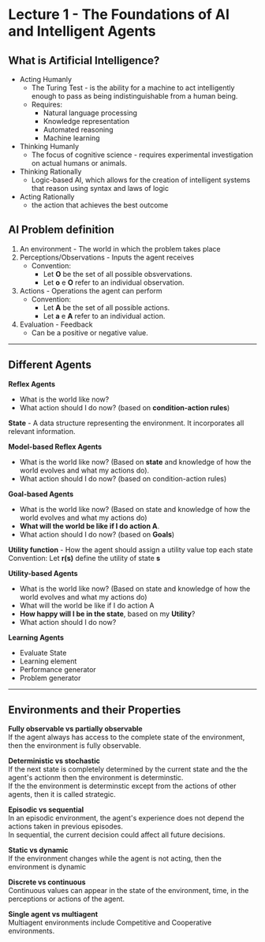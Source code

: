 # Lecture 1 - The Foundations of AI and Intelligent Agents

## What is Artificial Intelligence?
* Acting Humanly
    * The Turing Test - is the ability for a machine to act intelligently enough to pass as being indistinguishable from a human being.
    * Requires:
        * Natural language processing
        * Knowledge representation
        * Automated reasoning
        * Machine learning
* Thinking Humanly
    * The focus of cognitive science - requires experimental investigation on actual humans or animals.
* Thinking Rationally
    * Logic-based AI, which allows for the creation of intelligent systems that reason using syntax and laws of logic
* Acting Rationally
    * the action that achieves the best outcome

## AI Problem definition
1. An environment - The world in which the problem takes place
2. Perceptions/Observations -  Inputs the agent receives
    * Convention:
        * Let **O** be the set of all possible obsvervations.
        * Let **o** e **O** refer to an individual observation.
3. Actions - Operations the agent can perform
    * Convention:
        * Let **A** be the set of all possible actions.
        * Let **a** e **A** refer to an individual action.
4. Evaluation - Feedback
    * Can be a positive or negative value.
---
## Different Agents
**Reflex Agents**
* What is the world like now?
* What action should I do now? (based on **condition-action rules**)

**State** - 
A data structure representing the environment. It incorporates all relevant information.

**Model-based Reflex Agents**
* What is the world like now? (Based on **state** and knowledge of how the world evolves and what my actions do).
* What action should I do now? (based on condition-action rules)

**Goal-based Agents**
* What is the world like now? (Based on state and knowledge of how the world evolves and what my actions do) 
* **What will the world be like if I do action A**.
* What action should I do now? (based on **Goals**)

**Utility function** - How the agent should assign a utility value top each state
<br>Convention:
    Let **r(s)** define the utility of state **s** 

**Utility-based Agents**
* What is the world like now? (Based on state and knowledge of how the world evolves and what my actions do)
* What will the world be like if I do action A
* **How happy will I be in the state**, based on my **Utility**?
* What action should I do now?

**Learning Agents**
* Evaluate State
* Learning element
* Performance generator
* Problem generator
---
## Environments and their Properties

**Fully observable vs partially observable**<br>
If the agent always has access to the complete state of the environment, then the environment is fully observable.

**Deterministic vs stochastic**<br>
If the next state is completely determined by the current state and the the agent's actionm then the environment is determinstic.<br>
If the the environment is determinstic except from the actions of other agents, then it is called strategic.

**Episodic vs sequential**<br>
In an episodic environment, the agent's experience does not depend the actions taken in previous episodes.<br>
In sequential, the current decision could affect all future decisions.

**Static vs dynamic**<br>
If the environment changes while the agent is not acting, then the environment is dynamic

**Discrete vs continuous**<br>
Continuous values can appear in the state of the environment, time, in the perceptions or actions of the agent.

**Single agent vs multiagent**<br>
Multiagent environments include Competitive and Cooperative environments.
